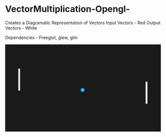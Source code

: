 # VectorMultiplication-Opengl-
Creates a Diagramatic Representation of Vectors
Input Vectors - Red
Output Vectors - White

Dependencies - Freeglut, glew, glm


![Actual Gameplay](./Screenshot.png)
